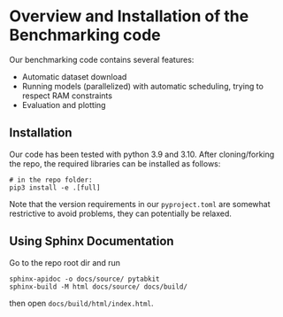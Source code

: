 # Overview and Installation of the Benchmarking code

Our benchmarking code contains several features:

- Automatic dataset download
- Running models (parallelized) with automatic scheduling, 
trying to respect RAM constraints
- Evaluation and plotting

## Installation

Our code has been tested with python 3.9 and 3.10.
After cloning/forking the repo, 
the required libraries can be installed as follows:

```commandline
# in the repo folder:
pip3 install -e .[full]
```

Note that the version requirements in our `pyproject.toml` 
are somewhat restrictive to avoid problems, they can potentially be relaxed.


## Using Sphinx Documentation
Go to the repo root dir and run
```commandline
sphinx-apidoc -o docs/source/ pytabkit
sphinx-build -M html docs/source/ docs/build/
```
then open `docs/build/html/index.html`.